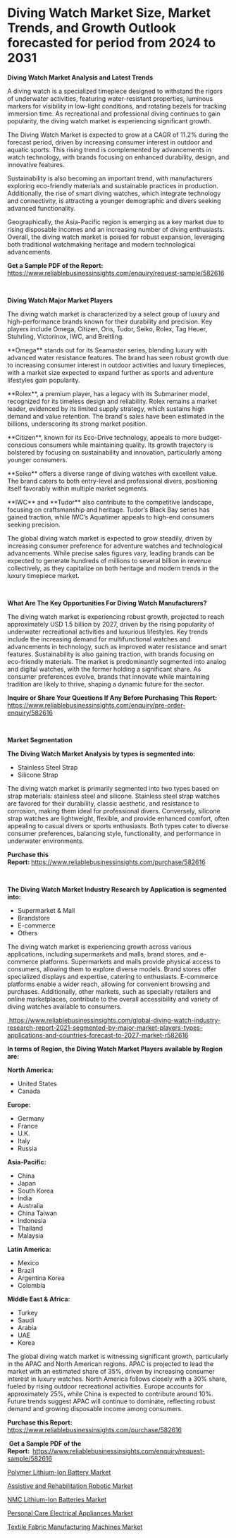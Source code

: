 <p><h1>Diving Watch Market Size, Market Trends, and Growth Outlook forecasted for period from 2024 to 2031</h1></p><p><strong>Diving Watch Market Analysis and Latest Trends</strong></p>
<p><p>A diving watch is a specialized timepiece designed to withstand the rigors of underwater activities, featuring water-resistant properties, luminous markers for visibility in low-light conditions, and rotating bezels for tracking immersion time. As recreational and professional diving continues to gain popularity, the diving watch market is experiencing significant growth. </p><p>The Diving Watch Market is expected to grow at a CAGR of 11.2% during the forecast period, driven by increasing consumer interest in outdoor and aquatic sports. This rising trend is complemented by advancements in watch technology, with brands focusing on enhanced durability, design, and innovative features. </p><p>Sustainability is also becoming an important trend, with manufacturers exploring eco-friendly materials and sustainable practices in production. Additionally, the rise of smart diving watches, which integrate technology and connectivity, is attracting a younger demographic and divers seeking advanced functionality. </p><p>Geographically, the Asia-Pacific region is emerging as a key market due to rising disposable incomes and an increasing number of diving enthusiasts. Overall, the diving watch market is poised for robust expansion, leveraging both traditional watchmaking heritage and modern technological advancements.</p></p>
<p><strong>Get a Sample PDF of the Report:&nbsp;</strong> <a href="https://www.reliablebusinessinsights.com/enquiry/request-sample/582616?utm_campaign=39&utm_medium=2&utm_source=Github&utm_content=ia&utm_term=09122024&utm_id=diving-watch">https://www.reliablebusinessinsights.com/enquiry/request-sample/582616</a></p>
<p>&nbsp;</p>
<p><strong>Diving Watch Major Market Players</strong></p>
<p><p>The diving watch market is characterized by a select group of luxury and high-performance brands known for their durability and precision. Key players include Omega, Citizen, Oris, Tudor, Seiko, Rolex, Tag Heuer, Stuhrling, Victorinox, IWC, and Breitling.</p><p>**Omega** stands out for its Seamaster series, blending luxury with advanced water resistance features. The brand has seen robust growth due to increasing consumer interest in outdoor activities and luxury timepieces, with a market size expected to expand further as sports and adventure lifestyles gain popularity.</p><p>**Rolex**, a premium player, has a legacy with its Submariner model, recognized for its timeless design and reliability. Rolex remains a market leader, evidenced by its limited supply strategy, which sustains high demand and value retention. The brand's sales have been estimated in the billions, underscoring its strong market position.</p><p>**Citizen**, known for its Eco-Drive technology, appeals to more budget-conscious consumers while maintaining quality. Its growth trajectory is bolstered by focusing on sustainability and innovation, particularly among younger consumers.</p><p>**Seiko** offers a diverse range of diving watches with excellent value. The brand caters to both entry-level and professional divers, positioning itself favorably within multiple market segments.</p><p>**IWC** and **Tudor** also contribute to the competitive landscape, focusing on craftsmanship and heritage. Tudor’s Black Bay series has gained traction, while IWC’s Aquatimer appeals to high-end consumers seeking precision.</p><p>The global diving watch market is expected to grow steadily, driven by increasing consumer preference for adventure watches and technological advancements. While precise sales figures vary, leading brands can be expected to generate hundreds of millions to several billion in revenue collectively, as they capitalize on both heritage and modern trends in the luxury timepiece market.</p></p>
<p>&nbsp;</p>
<p><strong>What Are The Key Opportunities For Diving Watch Manufacturers?</strong></p>
<p><p>The diving watch market is experiencing robust growth, projected to reach approximately USD 1.5 billion by 2027, driven by the rising popularity of underwater recreational activities and luxurious lifestyles. Key trends include the increasing demand for multifunctional watches and advancements in technology, such as improved water resistance and smart features. Sustainability is also gaining traction, with brands focusing on eco-friendly materials. The market is predominantly segmented into analog and digital watches, with the former holding a significant share. As consumer preferences evolve, brands that innovate while maintaining tradition are likely to thrive, shaping a dynamic future for the sector.</p></p>
<p><strong>Inquire or Share Your Questions If Any Before Purchasing This Report:</strong> <a href="https://www.reliablebusinessinsights.com/enquiry/pre-order-enquiry/582616?utm_campaign=39&utm_medium=2&utm_source=Github&utm_content=ia&utm_term=09122024&utm_id=diving-watch">https://www.reliablebusinessinsights.com/enquiry/pre-order-enquiry/582616</a></p>
<p>&nbsp;</p>
<p><strong>Market Segmentation</strong></p>
<p><strong>The Diving Watch Market Analysis by types is segmented into:</strong></p>
<p><ul><li>Stainless Steel Strap</li><li>Silicone Strap</li></ul></p>
<p><p>The diving watch market is primarily segmented into two types based on strap materials: stainless steel and silicone. Stainless steel strap watches are favored for their durability, classic aesthetic, and resistance to corrosion, making them ideal for professional divers. Conversely, silicone strap watches are lightweight, flexible, and provide enhanced comfort, often appealing to casual divers or sports enthusiasts. Both types cater to diverse consumer preferences, balancing style, functionality, and performance in underwater environments.</p></p>
<p><strong>Purchase this Report:&nbsp;</strong><a href="https://www.reliablebusinessinsights.com/purchase/582616?utm_campaign=39&utm_medium=2&utm_source=Github&utm_content=ia&utm_term=09122024&utm_id=diving-watch">https://www.reliablebusinessinsights.com/purchase/582616</a></p>
<p>&nbsp;</p>
<p><strong>The Diving Watch Market Industry Research by Application is segmented into:</strong></p>
<p><ul><li>Supermarket & Mall</li><li>Brandstore</li><li>E-commerce</li><li>Others</li></ul></p>
<p><p>The diving watch market is experiencing growth across various applications, including supermarkets and malls, brand stores, and e-commerce platforms. Supermarkets and malls provide physical access to consumers, allowing them to explore diverse models. Brand stores offer specialized displays and expertise, catering to enthusiasts. E-commerce platforms enable a wider reach, allowing for convenient browsing and purchases. Additionally, other markets, such as specialty retailers and online marketplaces, contribute to the overall accessibility and variety of diving watches available to consumers.</p></p>
<p><a href="https://www.reliablebusinessinsights.com/global-diving-watch-industry-research-report-2021-segmented-by-major-market-players-types-applications-and-countries-forecast-to-2027-market-r582616?utm_campaign=39&utm_medium=2&utm_source=Github&utm_content=ia&utm_term=09122024&utm_id=diving-watch">&nbsp;https://www.reliablebusinessinsights.com/global-diving-watch-industry-research-report-2021-segmented-by-major-market-players-types-applications-and-countries-forecast-to-2027-market-r582616</a></p>
<p><strong>In terms of Region, the Diving Watch Market Players available by Region are:</strong></p>
<p>
    <p> <strong> North America: </strong>
        <ul>
            <li>United States</li>
            <li>Canada</li>
        </ul>
        </p> 
    <p> <strong> Europe: </strong>
        <ul>
            <li>Germany</li>
            <li>France</li>
            <li>U.K.</li>
            <li>Italy</li>
            <li>Russia</li>
        </ul>
        </p> 
    <p> <strong> Asia-Pacific: </strong>
        <ul>
            <li>China</li>
            <li>Japan</li>
            <li>South Korea</li>
            <li>India</li>
            <li>Australia</li>
            <li>China Taiwan</li>
            <li>Indonesia</li>
            <li>Thailand</li>
            <li>Malaysia</li>
        </ul>
        </p> 
    <p> <strong> Latin America: </strong>
        <ul>
            <li>Mexico</li>
            <li>Brazil</li>
            <li>Argentina Korea</li>
            <li>Colombia</li>
        </ul>
        </p> 
    <p> <strong> Middle East & Africa: </strong>
        <ul>
            <li>Turkey</li>
            <li>Saudi</li>
            <li>Arabia</li>
            <li>UAE</li>
            <li>Korea</li>
        </ul>
    </p>
    </p>
<p><p>The global diving watch market is witnessing significant growth, particularly in the APAC and North American regions. APAC is projected to lead the market with an estimated share of 35%, driven by increasing consumer interest in luxury watches. North America follows closely with a 30% share, fueled by rising outdoor recreational activities. Europe accounts for approximately 25%, while China is expected to contribute around 10%. Future trends suggest APAC will continue to dominate, reflecting robust demand and growing disposable income among consumers.</p></p>
<p><strong>Purchase this Report: </strong><a href="https://www.reliablebusinessinsights.com/purchase/582616?utm_campaign=39&utm_medium=2&utm_source=Github&utm_content=ia&utm_term=09122024&utm_id=diving-watch">https://www.reliablebusinessinsights.com/purchase/582616</a></p>
<p>&nbsp;<strong>Get a Sample PDF of the Report:&nbsp;&nbsp;</strong><a href="https://www.reliablebusinessinsights.com/enquiry/request-sample/582616?utm_campaign=39&utm_medium=2&utm_source=Github&utm_content=ia&utm_term=09122024&utm_id=diving-watch">https://www.reliablebusinessinsights.com/enquiry/request-sample/582616</a></p>
<p><strong></strong></p>
<p><p><a href="https://www.linkedin.com/pulse/market-examination-report-polymer-lithium-ion-battery-growth-01vee?utm_campaign=39&utm_medium=2&utm_source=Github&utm_content=ia&utm_term=09122024&utm_id=diving-watch">Polymer Lithium-Ion Battery Market</a></p><p><a href="https://www.linkedin.com/pulse/the-sympatico-insight-9odme?utm_campaign=39&utm_medium=2&utm_source=Github&utm_content=ia&utm_term=09122024&utm_id=diving-watch">Assistive and Rehabilitation Robotic Market</a></p><p><a href="https://www.linkedin.com/pulse/compreh-proposis-fbaif?utm_campaign=39&utm_medium=2&utm_source=Github&utm_content=ia&utm_term=09122024&utm_id=diving-watch">NMC Lithium-Ion Batteries Market</a></p><p><a href="https://www.linkedin.com/pulse/the-sympatico-insight-9odme?utm_campaign=39&utm_medium=2&utm_source=Github&utm_content=ia&utm_term=09122024&utm_id=diving-watch">Personal Care Electrical Appliances Market</a></p><p><a href="https://www.linkedin.com/pulse/compreh-proposis-fbaif?utm_campaign=39&utm_medium=2&utm_source=Github&utm_content=ia&utm_term=09122024&utm_id=diving-watch">Textile Fabric Manufacturing Machines Market</a></p></p>